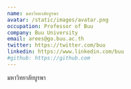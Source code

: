 ```yaml
---
name: มหาวิทยาลัยบูรพา
avatar: /static/images/avatar.png
occupation: Professor of Buu
company: Buu University
email: arees@go.buu.ac.th
twitter: https://twitter.com/buu
linkedin: https://www.linkedin.com/buu
#github: https://github.com
---
```


มหาวิทยาลัยบูรพา
